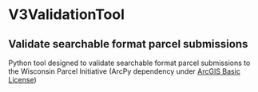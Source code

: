 # V3ValidationTool
## Validate searchable format parcel submissions
Python tool designed to validate searchable format parcel submissions to the Wisconsin Parcel Initiative (ArcPy dependency under [ArcGIS Basic License](http://www.esri.com/library/brochures/pdfs/arcgis10-functionality-matrix.pdf))

